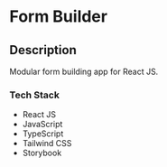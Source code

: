 # Form Builder

## Description
Modular form building app for React JS.

### Tech Stack
- React JS
- JavaScript
- TypeScript
- Tailwind CSS
- Storybook 
  
